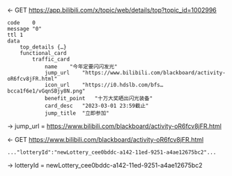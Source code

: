 <- GET https://app.bilibili.com/x/topic/web/details/top?topic_id=1002996

```
code	0
message	"0"
ttl	1
data	
    top_details	{…}
    functional_card	
        traffic_card	
            name	"今年定要闪闪发光"
            jump_url	"https://www.bilibili.com/blackboard/activity-oR6fcv8jFR.html"
            icon_url	"https://i0.hdslb.com/bfs…bcca1f6e1/vGqnSBjy8N.png"
            benefit_point	"十万大奖晒出闪光装备"
            card_desc	"2023-03-01 23:59截止"
            jump_title	"立即参加"
```

-> jump_url = https://www.bilibili.com/blackboard/activity-oR6fcv8jFR.html

<- GET https://www.bilibili.com/blackboard/activity-oR6fcv8jFR.html

```
..."lotteryId":"newLottery_cee0bddc-a142-11ed-9251-a4ae12675bc2"...
```

-> lotteryId = newLottery_cee0bddc-a142-11ed-9251-a4ae12675bc2
